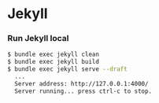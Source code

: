 # Jekyll

### Run Jekyll local

```sh
$ bundle exec jekyll clean
$ bundle exec jekyll build
$ bundle exec jekyll serve --draft
  ...
  Server address: http://127.0.0.1:4000/
  Server running... press ctrl-c to stop.
```
